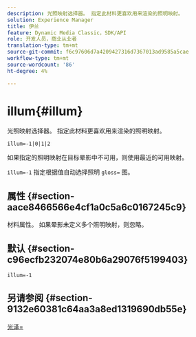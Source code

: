 ```yaml
---
description: 光照映射选择器。 指定此材料更喜欢用来渲染的照明映射。
solution: Experience Manager
title: 伊兰
feature: Dynamic Media Classic，SDK/API
role: 开发人员，商业从业者
translation-type: tm+mt
source-git-commit: f6c97606d7a4209427316d7367013ad9585a5cae
workflow-type: tm+mt
source-wordcount: '86'
ht-degree: 4%

---
```



# illum{#illum}

光照映射选择器。 指定此材料更喜欢用来渲染的照明映射。

`illum=-1|0|1|2`

如果指定的照明映射在目标晕影中不可用，则使用最近的可用映射。

`illum=-1` 指定根据值自动选择照明 `gloss=` 图。

## 属性 {#section-aace8466566e4cf1a0c5a6c0167245c9}

材料属性。 如果晕影未定义多个照明映射，则忽略。

## 默认 {#section-c96ecfb232074e80b6a29076f5199403}

`illum=-1`

## 另请参阅 {#section-9132e60381c64aa3a8ed1319690db55e}

[光泽=](../../../../../ir-api/http-protocol/image-rendering-api-ref/c-ir-http-protocol-ref/c-ir-http-protocol-command-reference/r-ir-http-gloss.md#reference-325aef2ee51e4e1584a06047427340ca)
